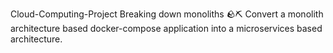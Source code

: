 Cloud-Computing-Project
Breaking down monoliths 🪨⛏️
Convert a monolith architecture based docker-compose application into a microservices based architecture.
